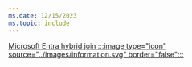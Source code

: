 ```yaml
---
ms.date: 12/15/2023
ms.topic: include
---
```


[Microsoft Entra hybrid join :::image type="icon" source="../images/information.svg" border="false":::](../../how-it-works.md "Devices that are Microsoft Entra hybrid joined don't have any dependencies on Microsoft Entra ID. Only local users accounts and Active Directory users can sign in to these devices. Active Directory users that are synchronized to Microsoft Entra ID will have single-sign on to both Active Directory and Microsoft Entra protected resources")
